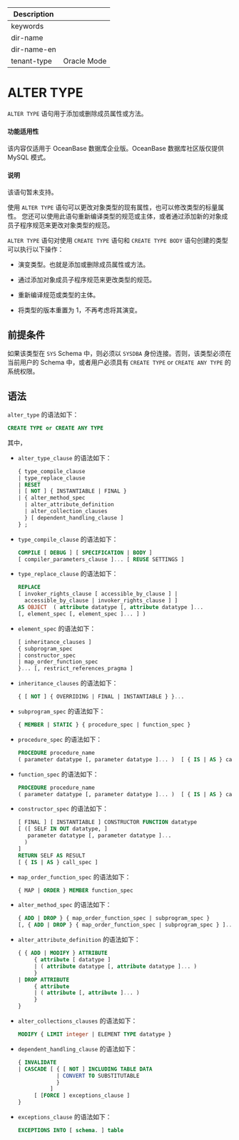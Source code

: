 | Description   |                 |
|---------------|-----------------|
| keywords      |                 |
| dir-name      |                 |
| dir-name-en   |                 |
| tenant-type   | Oracle Mode     |


# ALTER TYPE

`ALTER TYPE` 语句用于添加或删除成员属性或方法。

  <main id="notice" >
    <h4>功能适用性</h4>
    <p>该内容仅适用于 OceanBase 数据库企业版。OceanBase 数据库社区版仅提供 MySQL 模式。</p>
  </main>

<main id="notice" type='explain'>
  <h4>说明</h4>
  <p>该语句暂未支持。</p>
</main>


使用 `ALTER TYPE` 语句可以更改对象类型的现有属性，也可以修改类型的标量属性。 您还可以使用此语句重新编译类型的规范或主体，或者通过添加新的对象成员子程序规范来更改对象类型的规范。

`ALTER TYPE` 语句对使用 `CREATE TYPE` 语句和 `CREATE TYPE BODY` 语句创建的类型可以执行以下操作：

* 演变类型。也就是添加或删除成员属性或方法。



* 通过添加对象成员子程序规范来更改类型的规范。



* 重新编译规范或类型的主体。



* 将类型的版本重置为 1，不再考虑将其演变。






前提条件
-------------------------

如果该类型在 `SYS` Schema 中，则必须以 `SYSDBA` 身份连接。否则，该类型必须在当前用户的 Schema 中，或者用户必须具有 `CREATE TYPE` or `CREATE ANY TYPE` 的系统权限。

语法
-----------------------

`alter_type` 的语法如下：

```sql
CREATE TYPE or CREATE ANY TYPE
```



其中，

* `alter_type_clause` 的语法如下：

  ```sql
  { type_compile_clause
  | type_replace_clause
  | RESET
  | [ NOT ] { INSTANTIABLE | FINAL }
  | { alter_method_spec
    | alter_attribute_definition
    | alter_collection_clauses
    } [ dependent_handling_clause ]
  } ;
  ```



* `type_compile_clause` 的语法如下：

  ```sql
  COMPILE [ DEBUG ] [ SPECIFICATION | BODY ]
  [ compiler_parameters_clause ]... [ REUSE SETTINGS ]
  ```



* `type_replace_clause` 的语法如下：

  ```sql
  REPLACE
  [ invoker_rights_clause [ accessible_by_clause ] |
    accessible_by_clause | invoker_rights_clause ] ]
  AS OBJECT  ( attribute datatype [, attribute datatype ]...
  [, element_spec [, element_spec ]... ] )
  ```



* `element_spec` 的语法如下：

  ```sql
  [ inheritance_clauses ]
  { subprogram_spec
  | constructor_spec
  | map_order_function_spec
  }... [, restrict_references_pragma ]
  ```




* `inheritance_clauses` 的语法如下：

  ```sql
  { [ NOT ] { OVERRIDING | FINAL | INSTANTIABLE } }...
  ```



* `subprogram_spec` 的语法如下：

  ```sql
  { MEMBER | STATIC } { procedure_spec | function_spec }
  ```



* `procedure_spec` 的语法如下：

  ```sql
  PROCEDURE procedure_name
  ( parameter datatype [, parameter datatype ]... )  [ { IS | AS } call_spec ]
  ```



* `function_spec` 的语法如下：

  ```sql
  PROCEDURE procedure_name
  ( parameter datatype [, parameter datatype ]... )  [ { IS | AS } call_spec ]
  ```



* `constructor_spec` 的语法如下：

  ```sql
  [ FINAL ] [ INSTANTIABLE ] CONSTRUCTOR FUNCTION datatype
  [ ([ SELF IN OUT datatype, ]
     parameter datatype [, parameter datatype ]...
    )
  ]
  RETURN SELF AS RESULT
  [ { IS | AS } call_spec ]
  ```



* `map_order_function_spec` 的语法如下：

  ```sql
  { MAP | ORDER } MEMBER function_spec
  ```



* `alter_method_spec` 的语法如下：

  ```sql
  { ADD | DROP } { map_order_function_spec | subprogram_spec }
  [, { ADD | DROP } { map_order_function_spec | subprogram_spec } ]...
  ```


* `alter_attribute_definition` 的语法如下：

  ```sql
  { { ADD | MODIFY } ATTRIBUTE
       { attribute [ datatype ]
       | ( attribute datatype [, attribute datatype ]... )
       }
  | DROP ATTRIBUTE
       { attribute
       | ( attribute [, attribute ]... )
       }
  }
  ```



* `alter_collections_clauses` 的语法如下：

  ```sql
  MODIFY { LIMIT integer | ELEMENT TYPE datatype }
  ```



* `dependent_handling_clause` 的语法如下：

  ```sql
  { INVALIDATE
  | CASCADE [ { [ NOT ] INCLUDING TABLE DATA
              | CONVERT TO SUBSTITUTABLE
              }
            ]
       [ [FORCE ] exceptions_clause ]
  }
  ```



* `exceptions_clause` 的语法如下：

  ```sql
  EXCEPTIONS INTO [ schema. ] table
  ```
